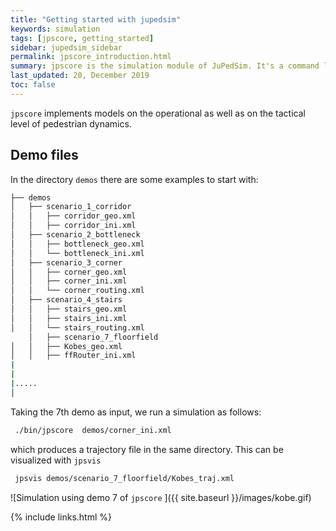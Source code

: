 ```yaml
---
title: "Getting started with jupedsim"
keywords: simulation
tags: [jpscore, getting_started]
sidebar: jupedsim_sidebar
permalink: jpscore_introduction.html
summary: jpscore is the simulation module of JuPedSim. It's a command line tool to simulate the evacuate of pedestrians in continuous space.
last_updated: 20, December 2019
toc: false
---
```


`jpscore` implements models on the operational as well as on the tactical level of pedestrian dynamics.

## Demo files

In the directory `demos` there are some examples to start with:


```bash
├── demos
│   ├── scenario_1_corridor
│   │   ├── corridor_geo.xml
│   │   ├── corridor_ini.xml
│   ├── scenario_2_bottleneck
│   │   ├── bottleneck_geo.xml
│   │   └── bottleneck_ini.xml
│   ├── scenario_3_corner
│   │   ├── corner_geo.xml
│   │   ├── corner_ini.xml
│   │   └── corner_routing.xml
│   ├── scenario_4_stairs
│   │   ├── stairs_geo.xml
│   │   ├── stairs_ini.xml
│   │   └── stairs_routing.xml
    │   ├── scenario_7_floorfield
│   │   ├── Kobes_geo.xml
│   │   ├── ffRouter_ini.xml
|
|
|.....
│

```

Taking the 7th demo as input, we run a simulation as follows:

```bash
 ./bin/jpscore  demos/corner_ini.xml
```

which produces a trajectory file in the same directory. This can be visualized with `jpsvis`

```bash
 jpsvis demos/scenario_7_floorfield/Kobes_traj.xml
```


![Simulation using demo 7 of `jpscore` ]({{ site.baseurl  }}/images/kobe.gif)


{% include links.html %}
